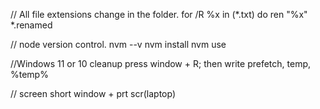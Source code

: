 // All file extensions change in the folder.
for /R %x in (*.txt) do ren "%x" *.renamed


// node version control.
nvm --v
nvm install 
nvm use


//Windows 11 or 10 cleanup
press window + R; then write prefetch, temp, %temp%

// screen short
window + prt scr(laptop)

